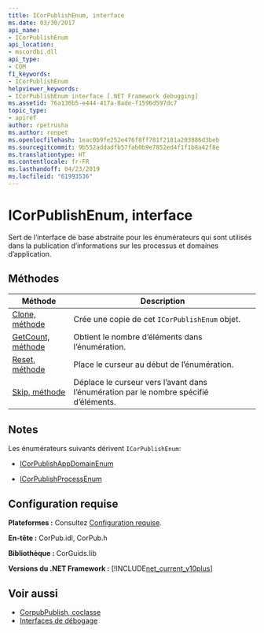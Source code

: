 ```yaml
---
title: ICorPublishEnum, interface
ms.date: 03/30/2017
api_name:
- ICorPublishEnum
api_location:
- mscordbi.dll
api_type:
- COM
f1_keywords:
- ICorPublishEnum
helpviewer_keywords:
- ICorPublishEnum interface [.NET Framework debugging]
ms.assetid: 76a136b5-e444-417a-8ade-f1596d597dc7
topic_type:
- apiref
author: rpetrusha
ms.author: ronpet
ms.openlocfilehash: 1eac0b9fe252e476f8ff781f2181a203886d3beb
ms.sourcegitcommit: 9b552addadfb57fab0b9e7852ed4f1f1b8a42f8e
ms.translationtype: HT
ms.contentlocale: fr-FR
ms.lasthandoff: 04/23/2019
ms.locfileid: "61993536"
---
```

# <a name="icorpublishenum-interface"></a>ICorPublishEnum, interface
Sert de l’interface de base abstraite pour les énumérateurs qui sont utilisés dans la publication d’informations sur les processus et domaines d’application.  
  
## <a name="methods"></a>Méthodes  
  
|Méthode|Description|  
|------------|-----------------|  
|[Clone, méthode](../../../../docs/framework/unmanaged-api/debugging/icorpublishenum-clone-method.md)|Crée une copie de cet `ICorPublishEnum` objet.|  
|[GetCount, méthode](../../../../docs/framework/unmanaged-api/debugging/icorpublishenum-getcount-method.md)|Obtient le nombre d’éléments dans l’énumération.|  
|[Reset, méthode](../../../../docs/framework/unmanaged-api/debugging/icorpublishenum-reset-method.md)|Place le curseur au début de l’énumération.|  
|[Skip, méthode](../../../../docs/framework/unmanaged-api/debugging/icorpublishenum-skip-method.md)|Déplace le curseur vers l’avant dans l’énumération par le nombre spécifié d’éléments.|  
  
## <a name="remarks"></a>Notes  
 Les énumérateurs suivants dérivent `ICorPublishEnum`:  
  
- [ICorPublishAppDomainEnum](../../../../docs/framework/unmanaged-api/debugging/icorpublishappdomainenum-interface.md)  
  
- [ICorPublishProcessEnum](../../../../docs/framework/unmanaged-api/debugging/icorpublishprocessenum-interface.md)  
  
## <a name="requirements"></a>Configuration requise  
 **Plateformes :** Consultez [Configuration requise](../../../../docs/framework/get-started/system-requirements.md).  
  
 **En-tête :** CorPub.idl, CorPub.h  
  
 **Bibliothèque :** CorGuids.lib  
  
 **Versions du .NET Framework :** [!INCLUDE[net_current_v10plus](../../../../includes/net-current-v10plus-md.md)]  
  
## <a name="see-also"></a>Voir aussi

- [CorpubPublish, coclasse](../../../../docs/framework/unmanaged-api/debugging/corpubpublish-coclass.md)
- [Interfaces de débogage](../../../../docs/framework/unmanaged-api/debugging/debugging-interfaces.md)
